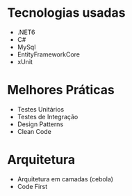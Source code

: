 # Tecnologias usadas
- .NET6
- C#
- MySql
- EntityFrameworkCore
- xUnit

# Melhores Práticas
- Testes Unitários
- Testes de Integração
- Design Patterns
- Clean Code

# Arquitetura
- Arquitetura em camadas (cebola)
- Code First
